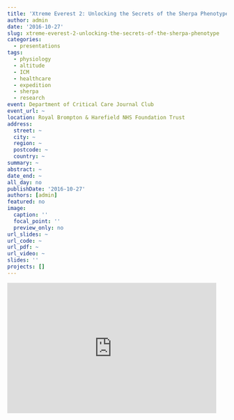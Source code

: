 ```yaml
---
title: 'Xtreme Everest 2: Unlocking the Secrets of the Sherpa Phenotype?'
author: admin
date: '2016-10-27'
slug: xtreme-everest-2-unlocking-the-secrets-of-the-sherpa-phenotype
categories:
  - presentations
tags:
  - physiology
  - altitude
  - ICM
  - healthcare
  - expedition
  - sherpa
  - research
event: Department of Critical Care Journal Club
event_url: ~
location: Royal Brompton & Harefield NHS Foundation Trust
address:
  street: ~
  city: ~
  region: ~
  postcode: ~
  country: ~
summary: ~
abstract: ~
date_end: ~
all_day: no
publishDate: '2016-10-27'
authors: [admin]
featured: no
image:
  caption: ''
  focal_point: ''
  preview_only: no
url_slides: ~
url_code: ~
url_pdf: ~
url_video: ~
slides: ''
projects: []
---
```


<iframe src="https://docs.google.com/presentation/d/e/2PACX-1vSDj6Nf2ufmleRxWkf-1lt_RkFjl6E5O7qL27kP97TmTZikJQaGG3RBUSu3tiCbL2DKOQ6tMPd80jPs/embed?start=false&loop=false&delayms=3000" frameborder="0" width="480" height="299" allowfullscreen="true" mozallowfullscreen="true" webkitallowfullscreen="true"></iframe>
